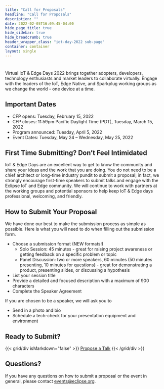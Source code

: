 ```yaml
---
title: "Call for Proposals"
headline: "Call for Proposals"
description: ""
date: 2022-02-05T16:09:45-04:00
hide_page_title: true
hide_sidebar: true
hide_breadcrumb: true
header_wrapper_class: "iot-day-2022 sub-page"
container: container
layout: single
---
```

#

Virtual IoT & Edge Days 2022 brings together adopters, developers, technology enthusiasts and market leaders to collaborate virtually. Engage with the leaders of the IoT, Edge Native, and Sparkplug working groups as we change the world - one device at a time.

## Important Dates
- CFP opens: Tuesday, February 15, 2022
- CFP closes: 11:59pm Pacific Daylight Time (PDT), Tuesday, March 15, 2022
- Program announced: Tuesday, April 5, 2022
- Event Dates: Tuesday, May 24 – Wednesday, May 25, 2022

## First Time Submitting? Don’t Feel Intimidated
IoT & Edge Days are an excellent way to get to know the community and share your ideas and the work that you are doing. You do not need to be a chief architect or long-time industry pundit to submit a proposal; in fact, we strongly encourage first-time speakers to submit talks and engage with the Eclipse IoT and Edge community. We will continue to work with partners at the working groups and potential sponsors to help keep IoT & Edge days professional, welcoming, and friendly.

## How to Submit Your Proposal
We have done our best to make the submission process as simple as possible. Here is what you will need to do when filling out the submission form. 
- Choose a submission format (NEW formats!)
  - Solo Session: 45 minutes - great for raising project awareness or getting  feedback on a specific problem or topic
  - Panel Discussion: two or more speakers, 60 minutes (50 minutes presenting, 10 minutes for questions) - great for demonstrating a product, presenting slides, or discussing a hypothesis 
- List your session title
- Provide a detailed and focused description with a maximum of 900 characters
- Complete the Speaker Agreement

If you are chosen to be a speaker, we will ask you to
- Send in a photo and bio
- Schedule a tech-check for your presentation equipment and environment

## Ready to Submit?
{{< grid/div isMarkdown="false" >}}
<a href="https://forms.gle/FmX7XKpppbwFuZXu8" class="btn btn-primary">Propose a Talk</a>
{{< /grid/div >}}

## Questions?
If you have any questions on how to submit a proposal or the event in general, please contact <events@eclipse.org>.

# 